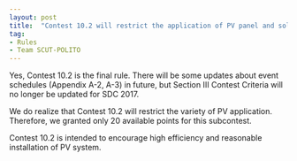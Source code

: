 ```yaml
---
layout: post
title:  "Contest 10.2 will restrict the application of PV panel and solar energy. We want to make sure that Contest 10.2 will be the final rule or we need to change our strategy."
tag:
- Rules
- Team SCUT-POLITO
---
```


Yes, Contest 10.2 is the final rule. There will be some updates about event schedules (Appendix A-2, A-3) in future, but Section III Contest Criteria will no longer be updated for SDC 2017.

We do realize that Contest 10.2 will restrict the variety of PV application. Therefore, we granted only 20 available points for this subcontest.

Contest 10.2 is intended to encourage high efficiency and reasonable installation of PV system.